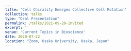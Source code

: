```yaml
---
title: "Cell Chirality Emerges Collective Cell Rotation"
collection: talks
type: "Oral Presentation"
permalink: /talks/2021-09-28-invited
excerpt: ''
venue: 'Current Topics in Bioscience'
date: 2020-07-22
location: "Zoom, Osaka University, Osaka, Japan"
---
```

